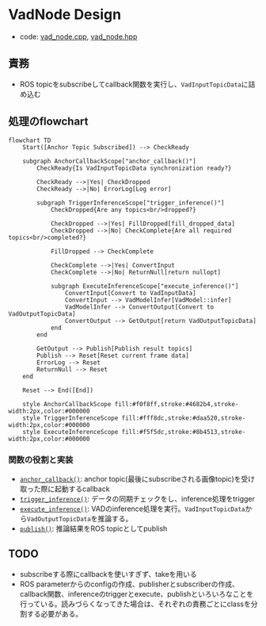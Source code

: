 # VadNode Design

- code: [vad_node.cpp](../src/vad_node.cpp), [vad_node.hpp](../include/autoware_tensorrt_vad/vad_node.hpp)

## 責務

- ROS topicをsubscribeしてcallback関数を実行し、`VadInputTopicData`に詰め込む

## 処理のflowchart

```mermaid
flowchart TD
    Start([Anchor Topic Subscribed]) --> CheckReady
    
    subgraph AnchorCallbackScope["anchor_callback()"]
        CheckReady{Is VadInputTopicData synchronization ready?}
        
        CheckReady -->|Yes| CheckDropped
        CheckReady -->|No| ErrorLog[Log error]
        
        subgraph TriggerInferenceScope["trigger_inference()"]
            CheckDropped{Are any topics<br/>dropped?}
            
            CheckDropped -->|Yes| FillDropped[fill_dropped_data]
            CheckDropped -->|No| CheckComplete{Are all required topics<br/>completed?}
            
            FillDropped --> CheckComplete
            
            CheckComplete -->|Yes| ConvertInput
            CheckComplete -->|No| ReturnNull[return nullopt]
            
            subgraph ExecuteInferenceScope["execute_inference()"]
                ConvertInput[Convert to VadInputData]
                ConvertInput --> VadModelInfer[VadModel::infer]
                VadModelInfer --> ConvertOutput[Convert to VadOutputTopicData]
                ConvertOutput --> GetOutput[return VadOutputTopicData]
            end
        end
        
        GetOutput --> Publish[Publish result topics]
        Publish --> Reset[Reset current frame data]
        ErrorLog --> Reset
        ReturnNull --> Reset
    end
    
    Reset --> End([End])
    
    style AnchorCallbackScope fill:#f0f8ff,stroke:#4682b4,stroke-width:2px,color:#000000
    style TriggerInferenceScope fill:#fff8dc,stroke:#daa520,stroke-width:2px,color:#000000
    style ExecuteInferenceScope fill:#f5f5dc,stroke:#8b4513,stroke-width:2px,color:#000000
```

### 関数の役割と実装

- [`anchor_callback()`](../src/vad_node.cpp): anchor topic(最後にsubscribeされる画像topic)を受け取った際に起動するcallback
- [`trigger_inference()`](../src/vad_node.cpp): データの同期チェックをし、inference処理をtrigger
- [`execute_inference()`](../src/vad_node.cpp): VADのinference処理を実行。`VadInputTopicData`から`VadOutputTopicData`を推論する。
- [`publish()`](../src/vad_node.cpp): 推論結果をROS topicとしてpublish

## TODO

- subscribeする際にcallbackを使いすぎず、takeを用いる
- ROS parameterからのconfigの作成、publisherとsubscriberの作成、callback関数、inferenceのtriggerとexecute、publishといろいろなことを行っている。読みづらくなってきた場合は、それぞれの責務ごとにclassを分割する必要がある。
